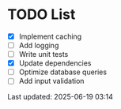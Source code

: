 # TODO List

- [x] Implement caching
- [ ] Add logging
- [ ] Write unit tests
- [x] Update dependencies
- [ ] Optimize database queries
- [ ] Add input validation

Last updated: 2025-06-19 03:14

